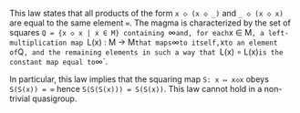 This law states that all products of the form `x ◇ (x ◇ _)` and `_ ◇ (x ◇ x)` are equal to the same element `∞`.  The magma is characterized by the set of squares `Q = {x ◇ x | x ∈ M} containing `∞` and, for each `x ∈ M`, a left-multiplication map `L(x) : M → M` that maps `∞` to itself, `x` to an element of `Q`, and the remaining elements in such a way that `L(x) ∘ L(x)` is the constant map equal to `∞`.

In particular, this law implies that the squaring map `S: x ↦ x◇x` obeys `S(S(x)) = ∞` hence `S(S(S(x))) = S(S(x))`.  This law cannot hold in a non-trivial quasigroup.
